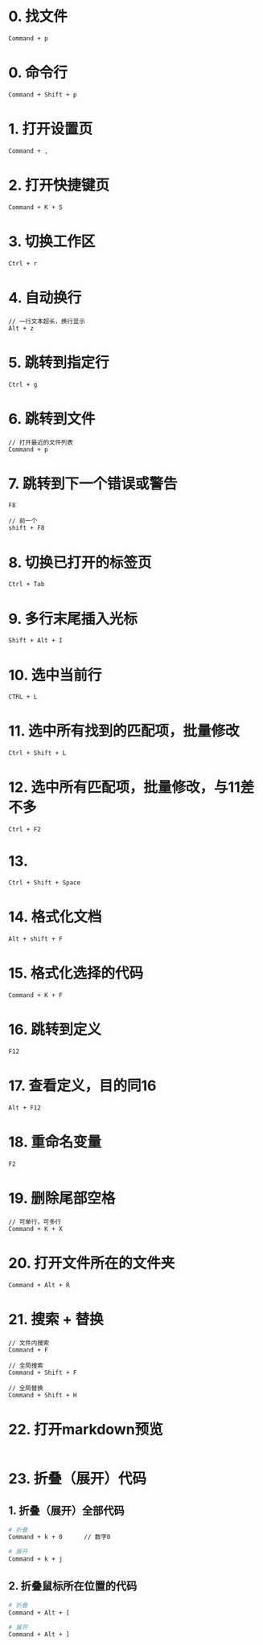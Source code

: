 # 0. 找文件

```
Command + p
```



# 0. 命令行

```
Command + Shift + p
```



# 1. 打开设置页

```
Command + ,
```



# 2. 打开快捷键页

```
Command + K + S
```



# 3. 切换工作区

```
Ctrl + r
```



# 4. 自动换行

```
// 一行文本超长，换行显示
Alt + z
```



# 5. 跳转到指定行

```
Ctrl + g
```



# 6. 跳转到文件

```
// 打开最近的文件列表
Command + p
```



# 7. 跳转到下一个错误或警告

```
F8

// 前一个
shift + F8
```



# 8. 切换已打开的标签页

```
Ctrl + Tab
```



# 9. 多行末尾插入光标

```
Shift + Alt + I
```



# 10. 选中当前行

```
CTRL + L
```



# 11. 选中所有找到的匹配项，批量修改

```
Ctrl + Shift + L
```



# 12. 选中所有匹配项，批量修改，与11差不多

```
Ctrl + F2
```



# 13. 

```
Ctrl + Shift + Space
```



# 14. 格式化文档

```
Alt + shift + F
```



# 15. 格式化选择的代码

```
Command + K + F
```



# 16. 跳转到定义

```
F12
```



# 17. 查看定义，目的同16

```
Alt + F12
```



# 18. 重命名变量

```
F2
```



# 19. 删除尾部空格

```
// 可单行，可多行
Command + K + X 
```



# 20. 打开文件所在的文件夹

```
Command + Alt + R
```



# 21. 搜索 + 替换

```
// 文件内搜索
Command + F

// 全局搜索
Command + Shift + F

// 全局替换
Command + Shift + H
```



# 22. 打开markdown预览

```
```



# 23. 折叠（展开）代码

## 1. 折叠（展开）全部代码

```bash
# 折叠
Command + k + 0      // 数字0

# 展开
Command + k + j
```



## 2. 折叠鼠标所在位置的代码

```bash
# 折叠
Command + Alt + [

# 展开
Command + Alt + ]
```















